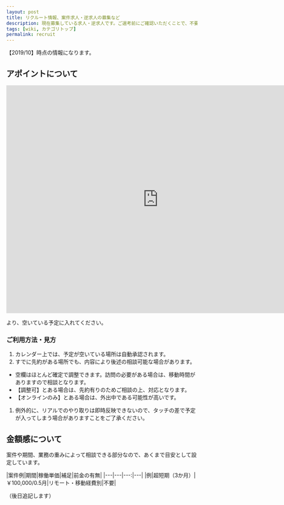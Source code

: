 ```yaml
---
layout: post
title: リクルート情報、案件求人・逆求人の募集など
description: 現在募集している求人・逆求人です。ご選考前にご確認いただくことで、不要な打合せコストを削減できます。
tags: [wiki, カテゴリトップ]
permalink: recruit
---
```

【2019/10】時点の情報になります。

## アポイントについて
<iframe src="https://calendar.google.com/calendar/embed?height=600&amp;wkst=1&amp;bgcolor=%23ffffff&amp;ctz=Asia%2FTokyo&amp;src=NjJsb2I4Z3VwYThwOWExY3JuMHNnNHRqczRAZ3JvdXAuY2FsZW5kYXIuZ29vZ2xlLmNvbQ&amp;src=ZWxzNXYzdG4wbjlxcjVpOTIxMDA1NTdvOGozY3JtcTNAaW1wb3J0LmNhbGVuZGFyLmdvb2dsZS5jb20&amp;src=amEuamFwYW5lc2UjaG9saWRheUBncm91cC52LmNhbGVuZGFyLmdvb2dsZS5jb20&amp;color=%23F09300&amp;color=%239E69AF&amp;color=%23009688" style="border-width:0" width="800" height="600" frameborder="0" scrolling="no"></iframe>

より、空いている予定に入れてください。

### ご利用方法・見方
1. カレンダー上では、予定が空いている場所は自動承認されます。
1. すでに先約がある場所でも、内容により後述の相談可能な場合があります。
  - 空欄はほとんど確定で調整できます。訪問の必要がある場合は、移動時間がありますので相談となります。
  - 【調整可】とある場合は、先約有りのためご相談の上、対応となります。
  - 【オンラインのみ】とある場合は、外出中である可能性が高いです。
1. 例外的に、リアルでのやり取りは即時反映できないので、タッチの差で予定が入ってしまう場合がありますことをご了承ください。
## 金額感について
案件や期間、業務の重みによって相談できる部分なので、あくまで目安として設定しています。

|案件例|期間|稼働単価|補足|前金の有無|
|---|---|---:|---|
|例|超短期（3か月）|￥100,000/0.5月|リモート・移動経費別|不要|

（後日追記します）
